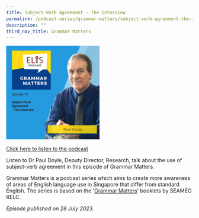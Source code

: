 ```yaml
---
title: Subject–Verb Agreement – The Interview
permalink: /podcast-series/grammar-matters/subject-verb-agreement-the-interview/
description: ""
third_nav_title: Grammar Matters
---
```

<img src="/images/grammar%20matters%2010.png" style="width:50%">

		 
<a href="https://open.spotify.com/episode/5R1QkMf2w83rJim2OaetTP?si=26019149aafc4e31">Click here to listen to the podcast</a>

Listen to Dr Paul Doyle, Deputy Director, Research, talk about the use of subject-verb agreement in this episode of Grammar Matters.

Grammar Matters is a podcast series which aims to create more awareness of areas of English language use in Singapore that differ from standard English. The series is based on the '[Grammar Matters](https://www.relc.org.sg/facilities/resources/publications)' booklets by SEAMEO RELC.

*Episode published on 28 July 2023.*